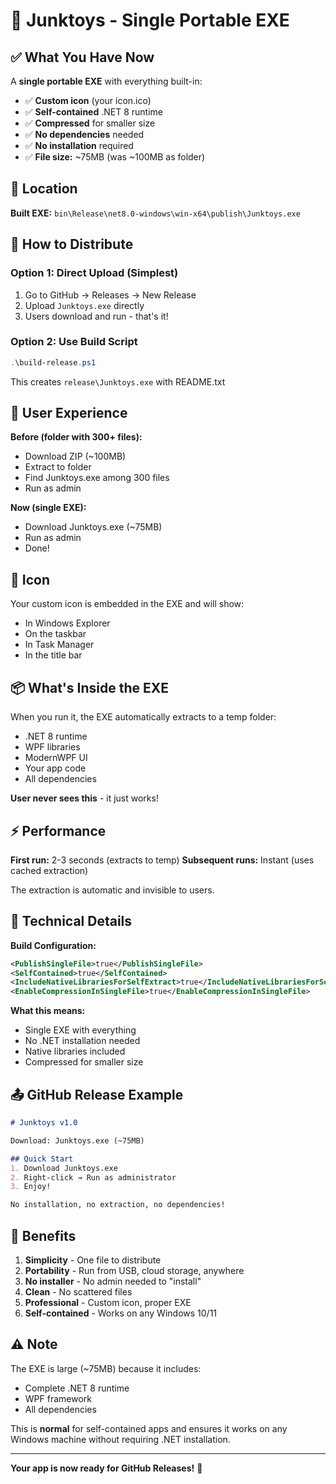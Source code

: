 # 🎯 Junktoys - Single Portable EXE

## ✅ What You Have Now

A **single portable EXE** with everything built-in:

- ✅ **Custom icon** (your icon.ico)
- ✅ **Self-contained** .NET 8 runtime
- ✅ **Compressed** for smaller size
- ✅ **No dependencies** needed
- ✅ **No installation** required
- ✅ **File size:** ~75MB (was ~100MB as folder)

## 📍 Location

**Built EXE:** `bin\Release\net8.0-windows\win-x64\publish\Junktoys.exe`

## 🚀 How to Distribute

### Option 1: Direct Upload (Simplest)
1. Go to GitHub → Releases → New Release
2. Upload `Junktoys.exe` directly
3. Users download and run - that's it!

### Option 2: Use Build Script
```powershell
.\build-release.ps1
```
This creates `release\Junktoys.exe` with README.txt

## 👥 User Experience

**Before (folder with 300+ files):**
- Download ZIP (~100MB)
- Extract to folder
- Find Junktoys.exe among 300 files
- Run as admin

**Now (single EXE):**
- Download Junktoys.exe (~75MB)
- Run as admin
- Done!

## 🎨 Icon

Your custom icon is embedded in the EXE and will show:
- In Windows Explorer
- On the taskbar
- In Task Manager
- In the title bar

## 📦 What's Inside the EXE

When you run it, the EXE automatically extracts to a temp folder:
- .NET 8 runtime
- WPF libraries
- ModernWPF UI
- Your app code
- All dependencies

**User never sees this** - it just works!

## ⚡ Performance

**First run:** 2-3 seconds (extracts to temp)
**Subsequent runs:** Instant (uses cached extraction)

The extraction is automatic and invisible to users.

## 🔧 Technical Details

**Build Configuration:**
```xml
<PublishSingleFile>true</PublishSingleFile>
<SelfContained>true</SelfContained>
<IncludeNativeLibrariesForSelfExtract>true</IncludeNativeLibrariesForSelfExtract>
<EnableCompressionInSingleFile>true</EnableCompressionInSingleFile>
```

**What this means:**
- Single EXE with everything
- No .NET installation needed
- Native libraries included
- Compressed for smaller size

## 📤 GitHub Release Example

```markdown
# Junktoys v1.0

Download: Junktoys.exe (~75MB)

## Quick Start
1. Download Junktoys.exe
2. Right-click → Run as administrator
3. Enjoy!

No installation, no extraction, no dependencies!
```

## 🎯 Benefits

1. **Simplicity** - One file to distribute
2. **Portability** - Run from USB, cloud storage, anywhere
3. **No installer** - No admin needed to "install"
4. **Clean** - No scattered files
5. **Professional** - Custom icon, proper EXE
6. **Self-contained** - Works on any Windows 10/11

## ⚠️ Note

The EXE is large (~75MB) because it includes:
- Complete .NET 8 runtime
- WPF framework
- All dependencies

This is **normal** for self-contained apps and ensures it works on any Windows machine without requiring .NET installation.

---

**Your app is now ready for GitHub Releases!** 🚀
